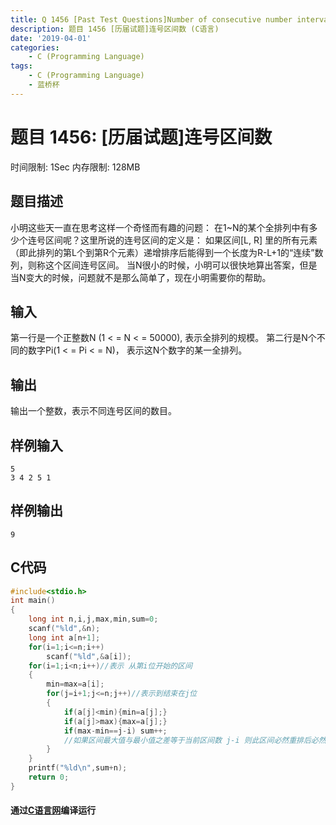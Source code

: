 ```yaml
---
title: Q 1456 [Past Test Questions]Number of consecutive number intervals (C Language)
description: 题目 1456 [历届试题]连号区间数 (C语言)
date: '2019-04-01'
categories:
    - C (Programming Language)
tags:
    - C (Programming Language)
    - 蓝桥杯
---
```


# 题目 1456: \[历届试题\]连号区间数
时间限制: 1Sec 内存限制: 128MB
## 题目描述
小明这些天一直在思考这样一个奇怪而有趣的问题：
在1~N的某个全排列中有多少个连号区间呢？这里所说的连号区间的定义是：
如果区间[L,  R]  里的所有元素（即此排列的第L个到第R个元素）递增排序后能得到一个长度为R-L+1的“连续”数列，则称这个区间连号区间。
当N很小的时候，小明可以很快地算出答案，但是当N变大的时候，问题就不是那么简单了，现在小明需要你的帮助。
## 输入
第一行是一个正整数N  (1  < =  N  < =  50000),  表示全排列的规模。 
第二行是N个不同的数字Pi(1  < =  Pi  < =  N)，  表示这N个数字的某一全排列。
## 输出
输出一个整数，表示不同连号区间的数目。
## 样例输入
```
5
3 4 2 5 1
```
## 样例输出
```
9
```
## C代码
```c
#include<stdio.h>
int main()
{
	long int n,i,j,max,min,sum=0;
	scanf("%ld",&n);
	long int a[n+1];    
	for(i=1;i<=n;i++)
		scanf("%ld",&a[i]);
	for(i=1;i<n;i++)//表示 从第i位开始的区间 
	{
		min=max=a[i];
		for(j=i+1;j<=n;j++)//表示到结束在j位
		{    
    		if(a[j]<min){min=a[j];}
    		if(a[j]>max){max=a[j];}
			if(max-min==j-i) sum++; 
			//如果区间最大值与最小值之差等于当前区间数 j-i 则此区间必然重排后必然连续 
		}
	}
	printf("%ld\n",sum+n);
	return 0;
}
```
#### 通过[C语言网](https://www.dotcpp.com/)编译运行